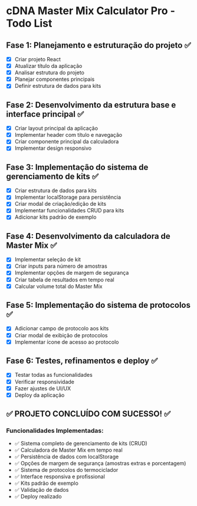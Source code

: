 # cDNA Master Mix Calculator Pro - Todo List

## Fase 1: Planejamento e estruturação do projeto ✅
- [x] Criar projeto React
- [x] Atualizar título da aplicação
- [x] Analisar estrutura do projeto
- [x] Planejar componentes principais
- [x] Definir estrutura de dados para kits

## Fase 2: Desenvolvimento da estrutura base e interface principal ✅
- [x] Criar layout principal da aplicação
- [x] Implementar header com título e navegação
- [x] Criar componente principal da calculadora
- [x] Implementar design responsivo

## Fase 3: Implementação do sistema de gerenciamento de kits ✅
- [x] Criar estrutura de dados para kits
- [x] Implementar localStorage para persistência
- [x] Criar modal de criação/edição de kits
- [x] Implementar funcionalidades CRUD para kits
- [x] Adicionar kits padrão de exemplo

## Fase 4: Desenvolvimento da calculadora de Master Mix ✅
- [x] Implementar seleção de kit
- [x] Criar inputs para número de amostras
- [x] Implementar opções de margem de segurança
- [x] Criar tabela de resultados em tempo real
- [x] Calcular volume total do Master Mix

## Fase 5: Implementação do sistema de protocolos ✅
- [x] Adicionar campo de protocolo aos kits
- [x] Criar modal de exibição de protocolos
- [x] Implementar ícone de acesso ao protocolo

## Fase 6: Testes, refinamentos e deploy ✅
- [x] Testar todas as funcionalidades
- [x] Verificar responsividade
- [x] Fazer ajustes de UI/UX
- [x] Deploy da aplicação

## ✅ PROJETO CONCLUÍDO COM SUCESSO! ✅

### Funcionalidades Implementadas:
- ✅ Sistema completo de gerenciamento de kits (CRUD)
- ✅ Calculadora de Master Mix em tempo real
- ✅ Persistência de dados com localStorage
- ✅ Opções de margem de segurança (amostras extras e porcentagem)
- ✅ Sistema de protocolos do termociclador
- ✅ Interface responsiva e profissional
- ✅ Kits padrão de exemplo
- ✅ Validação de dados
- ✅ Deploy realizado

